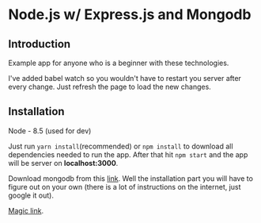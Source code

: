 # Node.js w/ Express.js and Mongodb

## Introduction

Example app for anyone who is a beginner with these technologies.

I've added babel watch so you wouldn't have to restart you server after every change. Just refresh the page to load the new changes.

## Installation

Node - 8.5 (used for dev)

Just run ``` yarn install ```(recommended) or ``` npm install ``` to download all dependencies needed to run the app. After that hit ``` npm start ``` and the app will be server on **localhost:3000**.

Download mongodb from this [link](https://www.mongodb.com/download-center?jmp=nav#community). Well the installation part you will have to figure out on your own (there is a lot of instructions on the internet, just google it out). 

[Magic link](http://bfy.tw/Gvzd).
